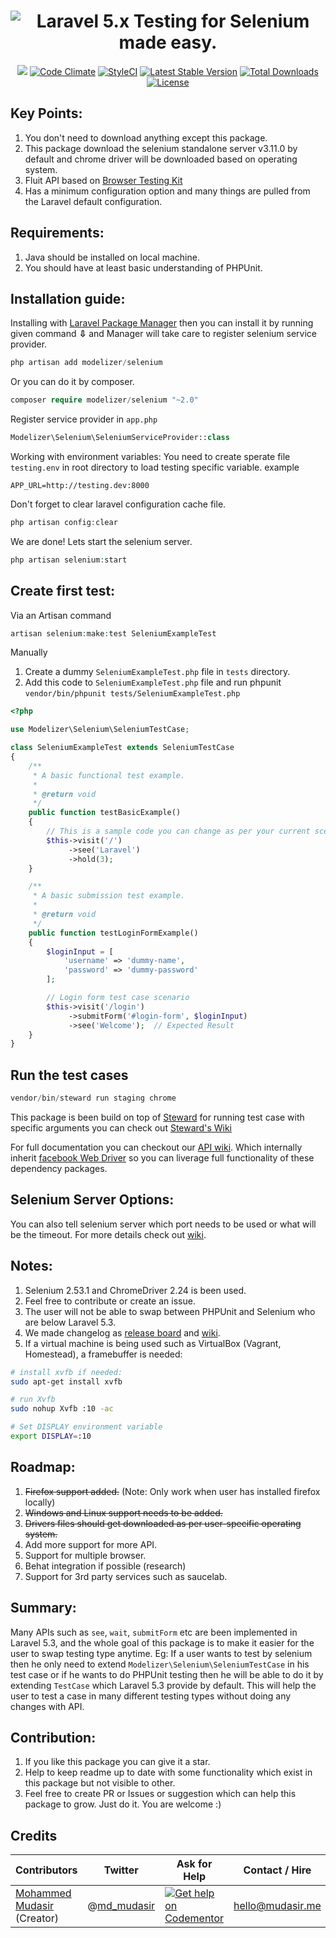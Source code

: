 <h1 align="center">
<img src="https://cloud.githubusercontent.com/assets/7669734/21817480/2c76852e-d78a-11e6-9ac8-66cfa79a922a.png" alt="Laravel 5.x Testing for Selenium made easy." />
</h1>

<p align="center">
<a href="https://travis-ci.org/Modelizer/Laravel-Selenium"><img src="https://travis-ci.org/Modelizer/Laravel-Selenium.svg?branch=master" /></a> 
<a href="https://codeclimate.com/github/Modelizer/Selenium"><img src="https://codeclimate.com/github/Modelizer/Selenium/badges/gpa.svg" alt="Code Climate" /></a> 
<a href="https://styleci.io/repos/67329041"><img src="https://styleci.io/repos/67329041/shield?branch=master" alt="StyleCI" /></a> 
<a href="https://packagist.org/packages/modelizer/selenium"><img src="https://poser.pugx.org/modelizer/selenium/v/stable" alt="Latest Stable Version" /></a> 
<a href="https://packagist.org/packages/modelizer/selenium"><img src="https://poser.pugx.org/modelizer/selenium/downloads" alt="Total Downloads" /></a> 
<a href="https://packagist.org/packages/modelizer/selenium"><img src="https://poser.pugx.org/modelizer/selenium/license" alt="License" /></a>
</p>

## Key Points:
1. You don't need to download anything except this package.
2. This package download the selenium standalone server v3.11.0 by default and chrome driver will be downloaded based on operating system.
3. Fluit API based on [Browser Testing Kit](https://github.com/laravel/browser-kit-testing)
3. Has a minimum configuration option and many things are pulled from the Laravel default configuration.

## Requirements:
1. Java should be installed on local machine.
2. You should have at least basic understanding of PHPUnit.


## Installation guide:
Installing with [Laravel Package Manager](https://github.com/Qafeen/Manager) then you can install it by running given command <b>⇩</b> and Manager will take care to register selenium service provider.
```php 
php artisan add modelizer/selenium
``` 

Or you can do it by composer.
```php
composer require modelizer/selenium "~2.0"
```

Register service provider in `app.php`
```php
Modelizer\Selenium\SeleniumServiceProvider::class
```

Working with environment variables:
You need to create sperate file `testing.env` in root directory to load testing specific variable. example
```
APP_URL=http://testing.dev:8000
```

Don't forget to clear laravel configuration cache file.
```php
php artisan config:clear
```

We are done! Lets start the selenium server.
```php
php artisan selenium:start
```

## Create first test:

Via an Artisan command

 ```php
 artisan selenium:make:test SeleniumExampleTest
 ```

Manually

1. Create a dummy `SeleniumExampleTest.php` file in `tests` directory.
2. Add this code to `SeleniumExampleTest.php` file and run phpunit `vendor/bin/phpunit tests/SeleniumExampleTest.php`
```php
<?php

use Modelizer\Selenium\SeleniumTestCase;

class SeleniumExampleTest extends SeleniumTestCase
{
    /**
     * A basic functional test example.
     *
     * @return void
     */
    public function testBasicExample()
    {
        // This is a sample code you can change as per your current scenario
        $this->visit('/')
             ->see('Laravel')
             ->hold(3);
    }

    /**
     * A basic submission test example.
     *
     * @return void
     */
    public function testLoginFormExample()
    {
        $loginInput = [
            'username' => 'dummy-name',
            'password' => 'dummy-password'
        ];

        // Login form test case scenario
        $this->visit('/login')
             ->submitForm('#login-form', $loginInput)
             ->see('Welcome');  // Expected Result
    }
}
```

## Run the test cases
```php
vendor/bin/steward run staging chrome
```

This package is been build on top of [Steward](https://github.com/lmc-eu/steward/) for running test case with specific arguments you can check out [Steward's Wiki](https://github.com/lmc-eu/steward/wiki/Run-only-specified-tests)

For full documentation you can checkout our [API wiki](https://github.com/Modelizer/Laravel-Selenium/wiki/APIs). Which internally inherit [facebook Web Driver](https://github.com/facebook/php-webdriver) so you can liverage full functionality of these dependency packages.

## Selenium Server Options:
You can also tell selenium server which port needs to be used or what will be the timeout. For more details check out [wiki](https://github.com/Modelizer/Selenium/wiki/Selenium-Options).

## Notes:
1. Selenium 2.53.1 and ChromeDriver 2.24 is been used.
2. Feel free to contribute or create an issue.
3. The user will not be able to swap between PHPUnit and Selenium who are below Laravel 5.3.
4. We made changelog as [release board](https://github.com/Modelizer/Laravel-Selenium/releases) and [wiki](https://github.com/Modelizer/Selenium/wiki/change-log).
5. If a virtual machine is being used such as VirtualBox (Vagrant, Homestead), a framebuffer is needed:

 ```bash
 # install xvfb if needed:
 sudo apt-get install xvfb

 # run Xvfb
 sudo nohup Xvfb :10 -ac

 # Set DISPLAY environment variable
 export DISPLAY=:10
 ```

## Roadmap:
1. ~~Firefox support added.~~ (Note: Only work when user has installed firefox locally)
2. ~~Windows and Linux support needs to be added.~~
3. ~~Drivers files should get downloaded as per user-specific operating system.~~
4. Add more support for more API.
5. Support for multiple browser.
6. Behat integration if possible (research)
7. Support for 3rd party services such as saucelab.

## Summary:
Many APIs such as `see`, `wait`, `submitForm` etc are been implemented in Laravel 5.3, and the whole goal of this package is to make it easier for the user to swap testing type anytime.
Eg: If a user wants to test by selenium then he only need to extend `Modelizer\Selenium\SeleniumTestCase` in his test case or if he wants to do PHPUnit testing then he will be able to do it by extending `TestCase` which Laravel 5.3 provide by default. This will help the user to test a case in many different testing types without doing any changes with API.


<a name="Contribution"></a>
## Contribution:
1. If you like this package you can give it a star.
2. Help to keep readme up to date with some functionality which exist in this package but not visible to other.
3. Feel free to create PR or Issues or suggestion which can help this package to grow.
Just do it. You are welcome :)


<a name="Credits"></a>
## Credits

| Contributors           | Twitter   | Ask for Help | Contact / Hire  | Site            |
|------------------------|---------------------------------------------------|-----------------------------------------------------------------------------------------------------------------------|-----------------|-----------------|
| [Mohammed Mudasir](https://github.com/Modelizer) (Creator) | @[md_mudasir](https://twitter.com/md_mudasir) | [![Get help on Codementor](https://cdn.codementor.io/badges/get_help_github.svg)](https://www.codementor.io/modelizer) | hello@mudasir.me | [http://mudasir.me](http://mudasir.me/) |
